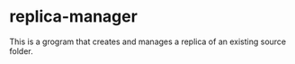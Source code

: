 # replica-manager
This is a grogram that creates and manages a replica of an existing source folder. 
